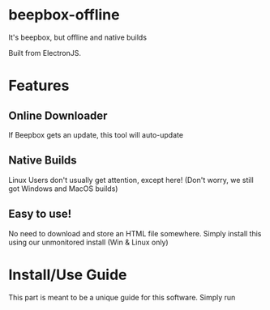# beepbox-offline
It's beepbox, but offline and native builds

Built from ElectronJS.

# Features

## Online Downloader
If Beepbox gets an update, this tool will auto-update

## Native Builds
Linux Users don't usually get attention, except here! (Don't worry, we still got Windows and MacOS builds)

## Easy to use!
No need to download and store an HTML file somewhere. Simply install this using our unmonitored install (Win & Linux only)

# Install/Use Guide
This part is meant to be a unique guide for this software. Simply run 
